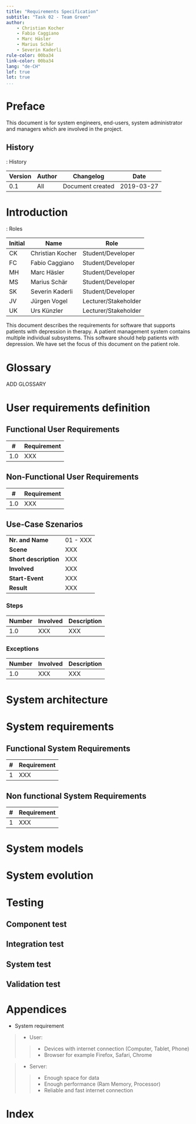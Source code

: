 ```yaml
---
title: "Requirements Specification"
subtitle: "Task 02 - Team Green"
author:
    - Christian Kocher
    - Fabio Caggiano
    - Marc Häsler
    - Marius Schär
    - Severin Kaderli
rule-color: 00ba34
link-color: 00ba34
lang: "de-CH"
lof: true
lot: true
...
```


# Preface
This document is for system engineers, end-users,
system administrator and managers which
are involved in the project.

## History
: History

| Version | Author | Changelog        | Date       |
|---------|--------|------------------|------------|
| 0.1     | All    | Document created | 2019-03-27 |

# Introduction
: Roles

| Initial | Name             | Role                 |
|---------|------------------|----------------------|
| CK      | Christian Kocher | Student/Developer    |
| FC      | Fabio Caggiano   | Student/Developer    |
| MH      | Marc Häsler      | Student/Developer    |
| MS      | Marius Schär     | Student/Developer    |
| SK      | Severin Kaderli  | Student/Developer    |
| JV      | Jürgen Vogel     | Lecturer/Stakeholder |
| UK      | Urs Künzler      | Lecturer/Stakeholder |

This document describes the requirements for software that supports patients with
depression in therapy. 
A patient management system contains multiple individual subsystems. This software
should help patients with depression.
We have set the focus of this document on the patient role.


# Glossary

ADD GLOSSARY

# User requirements definition

## Functional User Requirements
| #   | Requirement |
|-----|-------------|
| 1.0 | XXX         |

## Non-Functional User Requirements
| #   | Requirement |
|-----|-------------|
| 1.0 | XXX         |

## Use-Case Szenarios
|                       |          |
|-----------------------|----------|
| **Nr. and Name**      | 01 - XXX |
| **Scene**             | XXX      |
| **Short description** | XXX      |
| **Involved**          | XXX      |
| **Start-Event**       | XXX      |
| **Result**            | XXX      |

### Steps
| Number | Involved | Description |
|--------|----------|-------------|
| 1.0    | XXX      | XXX         |

### Exceptions
| Number | Involved | Description |
|--------|----------|-------------|
| 1.0    | XXX      | XXX         |

# System architecture

# System requirements

## Functional System Requirements
| # | Requirement |
|---|-------------|
| 1 | XXX         |

## Non functional System Requirements
| # | Requirement |
|---|-------------|
| 1 | XXX         |

# System models

# System evolution

# Testing

## Component test

## Integration test

## System test

## Validation test

# Appendices
 * System requirement
 >* User:
 >>* Devices with internet connection (Computer, Tablet, Phone)
 >>* Browser for example Firefox, Safari, Chrome
 
 >* Server:
 >>* Enough space for data
 >>* Enough performance (Ram Memory, Processor)
 >>* Reliable and fast internet connection 
# Index
